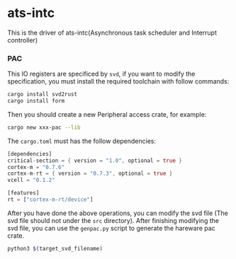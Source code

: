 # ats-intc
This is the driver of ats-intc(Asynchronous task scheduler and Interrupt controller)

### PAC

This IO registers are specificed by `svd`, if you want to modify the specification, you must install the required toolchain with follow commands:

```bash
cargo install svd2rust
cargo install form
```

Then you should create a new Peripheral access crate, for example:

```bash
cargo new xxx-pac --lib
```

The `cargo.toml` must has the follow dependencies:

```rust
[dependencies]
critical-section = { version = "1.0", optional = true }
cortex-m = "0.7.6"
cortex-m-rt = { version = "0.7.3", optional = true }
vcell = "0.1.2"

[features]
rt = ["cortex-m-rt/device"]
```

After you have done the above operations, you can modify the svd file (The svd file should not under the `src` directory). After finishing modifying the svd file, you can use the `genpac.py` script to generate the hareware pac crate. 

```bash
python3 $(target_svd_filename)
```
